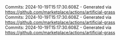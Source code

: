 Commits: 2024-10-19T15:17:30.608Z - Generated via https://github.com/marketplace/actions/artificial-grass
<br>
Commits: 2024-10-19T15:17:30.608Z - Generated via https://github.com/marketplace/actions/artificial-grass
<br>
Commits: 2024-10-19T15:17:30.608Z - Generated via https://github.com/marketplace/actions/artificial-grass
<br>
